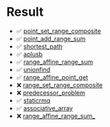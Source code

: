# Result

- :white_check_mark: [point_set_range_composite](https://judge.yosupo.jp/problem/point_set_range_composite)
- :white_check_mark: [point_add_range_sum](https://judge.yosupo.jp/problem/point_add_range_sum)
- :white_check_mark: [shortest_path](https://judge.yosupo.jp/problem/shortest_path)
- :white_check_mark: [aplusb](https://judge.yosupo.jp/problem/aplusb)
- :white_check_mark: [range_affine_range_sum](https://judge.yosupo.jp/problem/range_affine_range_sum)
- :white_check_mark: [unionfind](https://judge.yosupo.jp/problem/unionfind)
- :white_check_mark: [range_affine_point_get](https://judge.yosupo.jp/problem/range_affine_point_get)
- :x: [range_set_range_composite](https://judge.yosupo.jp/problem/range_set_range_composite)
- :x: [predecessor_problem](https://judge.yosupo.jp/problem/predecessor_problem)
- :white_check_mark: [staticrmq](https://judge.yosupo.jp/problem/staticrmq)
- :white_check_mark: [associative_array](https://judge.yosupo.jp/problem/associative_array)
- :x: [range_affine_range_sum_](https://judge.yosupo.jp/problem/range_affine_range_sum_)

